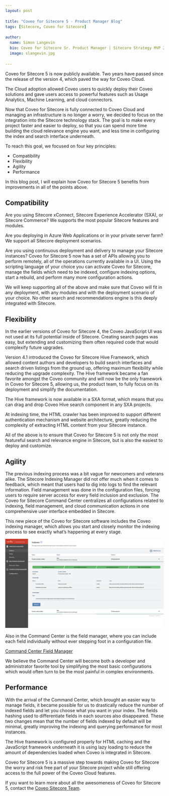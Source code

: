 ```yaml
---
layout: post

title: "Coveo for Sitecore 5 - Product Manager Blog"
tags: [Sitecore, Coveo for Sitecore]

author:
  name: Simon Langevin
  bio: Coveo for Sitecore Sr. Product Manager | Sitecore Strategy MVP 2018
  image: slangevin.jpg

---
```


Coveo for Sitecore 5 is now publicly available. Two years have passed since the release of the version 4, which paved the way for Coveo Cloud.

The Cloud adoption allowed Coveo users to quickly deploy their Coveo solutions and gave users access to powerful features such as Usage Analytics, Machine Learning, and cloud connectors.

Now that Coveo for Sitecore is fully connected to Coveo Cloud and managing an infrastructure is no longer a worry, we decided to focus on the integration into the Sitecore technology stack. The goal is to make every project faster and easier to deploy, so that you can spend more time building the cloud relevance engine you want, and less time in configuring the index and search interface underneath.
<!-- more -->

To reach this goal, we focused on four key principles:

* Compatibility
* Flexibility
* Agility
* Performance

In this blog post, I will explain how Coveo for Sitecore 5 benefits from improvements in all of the points above.

## Compatibility

Are you using Sitecore xConnect, Sitecore Experience Accelerator (SXA), or Sitecore Commerce? We supports the most popular Sitecore features and modules.

Are you deploying in Azure Web Applications or in your private server farm? We support all Sitecore deployment scenarios.

Are you using continuous deployment and delivery to manage your Sitecore instances? Coveo for Sitecore 5 now has a set of APIs allowing you to perform remotely, all of the operations currently available in a UI. Using the scripting language of your choice you can activate Coveo for Sitecore, manage the fields which need to be indexed, configure indexing options, start a rebuild, and perform many more configuration actions.

We will keep supporting all of the above and make sure that Coveo will fit in any deployment, with any modules and with the deployment scenario of your choice. No other search and recommendations engine is this deeply integrated with Sitecore.

## Flexibility

In the earlier versions of Coveo for Sitecore 4, the Coveo JavaScript UI was not used at its full potential inside of Sitecore. Creating search pages was easy, but extending and customizing them often required code that would complexify future upgrades.

Version 4.1 introduced the Coveo for Sitecore Hive Framework, which allowed content authors and developers to build search interfaces and search driven listings from the ground up, offering maximum flexibility while reducing the upgrade complexity. The Hive framework became a fan favorite amongst the Coveo community and will now be the only framework in Coveo for Sitecore 5, allowing us, the product team, to fully focus on its deployment and simplify the documentation.

The Hive framework is now available in a SXA format, which means that you can drag and drop Coveo Hive search component in any SXA projects.

At indexing time, the HTML crawler has been improved to support different authentication mechanism and website architecture, greatly reducing the complexity of extracting HTML content from your Sitecore instance.

All of the above is to ensure that Coveo for Sitecore 5 is not only the most featureful search and relevance engine in Sitecore, but is also the easiest to deploy and customize.

## Agility

The previous indexing process was a bit vague for newcomers and veterans alike. The Sitecore Indexing Manager did not offer much when it comes to feedback, which meant that users had to dig into logs to find the relevant information. Field management was done in the configuration files, forcing users to require server access for every field inclusion and exclusion. The Coveo for Sitecore Command Center centralizes all configurations related to indexing, field management, and cloud communication actions in one comprehensive user interface embedded in Sitecore.

This new piece of the Coveo for Sitecore software includes the Coveo indexing manager, which allows you start and closely monitor the indexing process to see exactly what’s happening at every stage.

![Command Center Indexing Manager](/images/CoveoforSitecore5/indexes.png)

Also in the Command Center is the field manager, where you can include each field individually without ever stepping foot in a configuration file.

[Command Center Field Manager](/images/CoveoforSitecore5/FieldFiltered.png)

We believe the Command Center will become both a developer and administrator favorite tool by simplifying the most basic configurations which would often turn to be the most painful in complex environments.

## Performance

With the arrival of the Command Center, which brought an easier way to manage fields, it became possible for us to drastically reduce the number of indexed fields and let you choose what you want in your index. The fields hashing used to differentiate fields in each sources also disappeared. These two changes mean that the number of fields indexed by default will be minimal, greatly improving the indexing and querying performance for most instances.

The Hive framework is configured properly for HTML caching and the JavaScript framework underneath it is using lazy loading to reduce the amount of dependencies loaded when Coveo is integrated in Sitecore.

Coveo for Sitecore 5 is a massive step towards making Coveo for Sitecore the worry and risk free part of your Sitecore project while still offering access to the full power of the Coveo Cloud features.

If you want to learn more about all the awesomeness of Coveo for Sitecore 5, contact the [Coveo Sitecore Team](mailto:sitecore@coveo.com).
